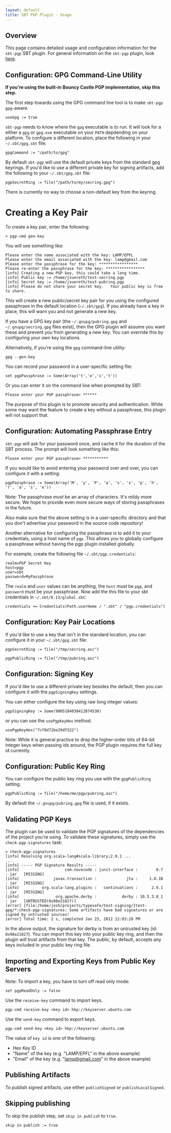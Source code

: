 ```yaml
---
layout: default
title: SBT PGP Plugin - Usage
---
```


## Overview ##

This page contains detailed usage and configuration information for the `sbt-pgp` SBT plugin.  For general information on the `sbt-pgp` plugin, look [here](index.html).

## Configuration: GPG Command-Line Utility ##

**If you're using the built-in Bouncy Castle PGP implementation, skip this step.**

The first step towards using the GPG command line tool is to make `sbt-pgp` `gpg`-aware.

    useGpg := true

`sbt-pgp` needs to know where the `gpg` executable is to run.  It will look for a either a `gpg` or `gpg.exe` executable on your `PATH` depdending on your platform.  To configure a different location, place the following in your `~/.sbt/gpg.sbt` file:

    gpgCommand := "/path/to/gpg"

By default `sbt-pgp` will use the default private keys from the standard gpg keyrings.   If you'd like to use a different private key for signing artifacts, add the following to your `~/.sbt/gpg.sbt` file:

    pgpSecretRing := file("/path/to/my/secring.gpg")

There is currently no way to choose a non-default key from the keyring.

# Creating a Key Pair #

To create a key pair, enter the following:

    > pgp-cmd gen-key
    
You will see something like:
 
    Please enter the name associated with the key: LAMP/EPFL
    Please enter the email associated with the key: lamp@gmail.com
    Please enter the passphrase for the key: *****************
    Please re-enter the passphrase for the key: *****************
    [info] Creating a new PGP key, this could take a long time.
    [info] Public key := /home/jsuereth/test-secring.pgp
    [info] Secret key := /home/jsuereth/test-pubring.pgp
    [info] Please do not share your secret key.   Your public key is free to share.

This will create a new public/secret key pair for you using the configured passphrase in the default location (`~/.sbt/gpg`).  If you already have a key in place, this will warn you and not generate a new key.

If you have a GPG key pair (the `~/.gnupg/pubring.gpg` and `~/.gnupg/secring.gpg` files exist), then the GPG plugin will assume you want these and prevent you from generating a new key.  You can override this by configuring your own key locations.

Alternatively, if you're using the `gpg` command-line utility:

    gpg --gen-key

You can record your password in a user-specific setting file:

    set pgpPassphrase := Some(Array('t','e','s','t'))

Or you can enter it on the command line when prompted by SBT:

    Please enter your PGP passphrase> ******

The purpose of this plugin is to promote security and authentication.  While some may want the feature to create a key without a passphrase, this plugin will not support that.

## Configuration: Automating Passphrase Entry ##

`sbt-pgp` will ask for your password once, and cache it for the duration of the SBT process.   The prompt will look something like this:

    Please enter your PGP passphrase> ***********

If you would like to avoid entering your password over and over, you can configure it with a setting:

    pgpPassphrase := Some(Array('M', 'y', 'P', 'a', 's', 's', 'p', 'h', 'r', 'a', 's', 'e'))

Note: The passphrase *must* be an array of characters.   It's mildy more secure.  We hope to provide even more secure ways of storing passphrases in the future.

Also make sure that the above setting is in a user-specific directory and that you don't advertise your password in the source code repository!

Another alternative for configuring the passphrase is to add it to your credentials, using a host name of `pgp`.  This allows you to globally configure a passphrase without having the pgp plugin installed globally.
 
For example, create the following file `~/.sbt/pgp.credentials`:

    realm=PGP Secret Key
    host=pgp
    user=sbt
    password=MyPassphrase
    
The `realm` and `user` values can be anything, the `host` must be `pgp`, and `password` must be your passphrase. Now add the this file to your sbt credentials in `~/.sbt/0.13/global.sbt`:

    credentials += Credentials(Path.userHome / ".sbt" / "pgp.credentials")    

## Configuration: Key Pair Locations ##

If you'd like to use a key that isn't in the standard location, you can configure it in your `~/.sbt/gpg.sbt` file:

    pgpSecretRing := file("/tmp/secring.asc")

    pgpPublicRing := file("/tmp/pubring.asc")

## Configuration: Signing Key ##

If you'd like to use a different private key besides the default, then you can configure it with the `pgpSigningKey` settings. 

You can either configure the key using raw long integer values:

    pgpSigningKey := Some(9005184038412874530)

or you can use the `usePgpKeyHex` method.

    usePgpKeyHex("7cf8d72be29df322")

Note:  While it is general practice to drop the higher-order bits of 64-bit integer keys when passing ids around, the PGP plugin requires the full key id currently.

## Configuration: Public Key Ring ##

You can configure the public key ring you use with the `gpgPublicRing` setting.

    pgpPublicRing := file("/home/me/pgp/pubring.asc")

By default the `~/.gnupg/pubring.gpg` file is used, if it exists.

## Validating PGP Keys ##

The plugin can be used to validate the PGP signatures of the dependencies of the project you're using.   To validate these signatures, simply use the `check-pgp-signatures` task:

    > check-pgp-signatures
    [info] Resolving org.scala-lang#scala-library;2.9.1 ...
    ...
    [info] ----- PGP Signature Results -----
    [info]                    com.novocode : junit-interface :        0.7 : jar   [MISSING]
    [info]               javax.transaction :             jta :     1.0.1B : jar   [MISSING]
    [info]          org.scala-lang.plugins :   continuations :      2.9.1 : jar   [MISSING]
    [info]                org.apache.derby :           derby : 10.5.3.0_1 : jar   [UNTRUSTED(0x98e21827)]
    [error] {file:/home/josh/projects/typesafe/test-signing/}test-gpg/*:check-pgp-signatures: Some artifacts have bad signatures or are signed by untrusted sources!
    [error] Total time: 2 s, completed Jan 23, 2012 12:03:28 PM
    
In the above output, the signature for derby is from an untrusted key (id: `0x98e21827`).  You can import this key into your public key ring, and then the plugin will trust artifacts from that key.   The public, by default, accepts any keys included in your public key ring file.

## Importing and Exporting Keys from Public Key Servers ##

Note: To import a key, you have to turn off read only mode:

    set pgpReadOnly := false

Use the `receive-key` command to import keys.

    pgp-cmd receive-key <key id> hkp://keyserver.ubuntu.com   

Use the `send-key` command to export keys.

    pgp-cmd send-key <key id> hkp://keyserver.ubuntu.com

The value of `key id` is one of the following:

* Hex Key ID
* "Name" of the key (e.g. "LAMP/EPFL" in the above example)
* "Email" of the key (e.g. "lamp@gmail.com" in the above example)

## Publishing Artifacts

To publish signed artifacts, use either `publishSigned` or `publishLocalSigned`.

## Skipping publishing

To skip the publish step, set `skip in publish` to `true`.

```
skip in publish := true
```
